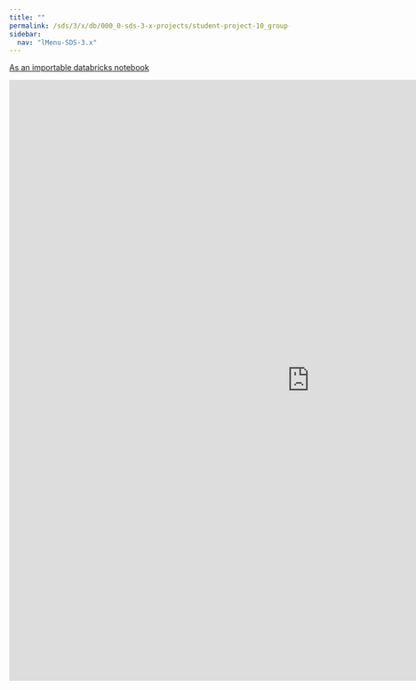 ```yaml
---
title: ""
permalink: /sds/3/x/db/000_0-sds-3-x-projects/student-project-10_group-Geosmus/03_Dynamic_Tweet_Maps/
sidebar:
  nav: "lMenu-SDS-3.x"
---
```


[As an importable databricks notebook](https://lamastex.github.io/scalable-data-science/sds/3/x/db/000_0-sds-3-x-projects/student-project-10_group-Geosmus/03_Dynamic_Tweet_Maps.html)

<iframe src="https://lamastex.github.io/scalable-data-science/sds/3/x/db/000_0-sds-3-x-projects/student-project-10_group-Geosmus/03_Dynamic_Tweet_Maps.html" width="1080" height="1080" frameborder="0"></iframe>
